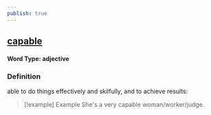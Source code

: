 ```yaml
---
publish: true
---
```

## [capable](https://dictionary.cambridge.org/dictionary/english/capable)

#### Word Type: adjective
### Definition
able to do things effectively and skilfully, and to achieve results:

>[!example] Example
> She's a very capable woman/worker/judge.
